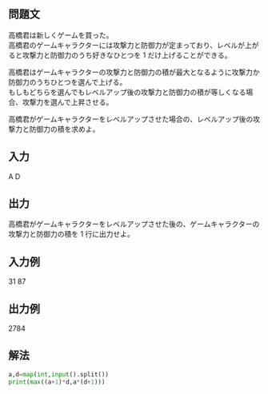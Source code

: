 ## 問題文
高橋君は新しくゲームを買った。  
高橋君のゲームキャラクターには攻撃力と防御力が定まっており、レベルが上がると攻撃力と防御力のうち好きなひとつを 1 だけ上げることができる。  

高橋君はゲームキャラクターの攻撃力と防御力の積が最大となるように攻撃力か防御力のうちひとつを選んで上げる。  
もしもどちらを選んでもレベルアップ後の攻撃力と防御力の積が等しくなる場合、攻撃力を選んで上昇させる。  

高橋君がゲームキャラクターをレベルアップさせた場合の、レベルアップ後の攻撃力と防御力の積を求めよ。  
## 入力
A D
## 出力
高橋君がゲームキャラクターをレベルアップさせた後の、ゲームキャラクターの攻撃力と防御力の積を 1 行に出力せよ。
## 入力例
31 87  
## 出力例
2784  
## 解法

```python
a,d=map(int,input().split())
print(max((a+1)*d,a*(d+1)))